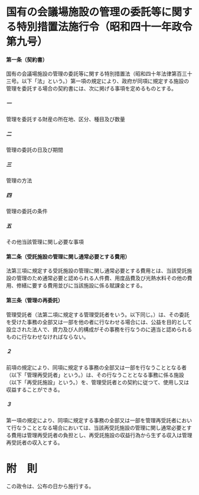 # 国有の会議場施設の管理の委託等に関する特別措置法施行令（昭和四十一年政令第九号）
#### 第一条（契約書）
国有の会議場施設の管理の委託等に関する特別措置法（昭和四十年法律第百三十三号。以下「法」という。）第一項の規定により、政府が同項に規定する施設の管理を委託する場合の契約書には、次に掲げる事項を定めるものとする。
##### 一
管理を委託する財産の所在地、区分、種目及び数量
##### 二
管理の委託の日及び期間
##### 三
管理の方法
##### 四
管理の委託の条件
##### 五
その他当該管理に関し必要な事項
#### 第二条（受託施設の管理に関し通常必要とする費用）
法第三項に規定する受託施設の管理に関し通常必要とする費用とは、当該受託施設の管理のため通常必要と認められる人件費、用度品費及び光熱水料その他の費用、修繕に要する費用並びに当該施設に係る賦課金とする。
#### 第三条（管理の再委託）
管理受託者（法第二項に規定する管理受託者をいう。以下同じ。）は、その委託を受けた事務の全部又は一部を他の者に行なわせる場合には、公益を目的として設立された法人で、資力及び人的構成がその事務を行なうのに適当と認められるものに行なわせなければならない。
##### ２
前項の規定により、同項に規定する事務の全部又は一部を行なうこととなる者（以下「管理再受託者」という。）は、その行なうこととなる事務に係る施設（以下「再受託施設」という。）を、管理受託者との契約に従つて、使用し又は収益することができる。
##### ３
第一項の規定により、同項に規定する事務の全部又は一部を管理再受託者において行なうこととなる場合においては、当該再受託施設の管理に関し通常必要とする費用は管理再受託者の負担とし、再受託施設の収益行為から生ずる収入は管理再受託者の収入とする。
# 附　則
この政令は、公布の日から施行する。

